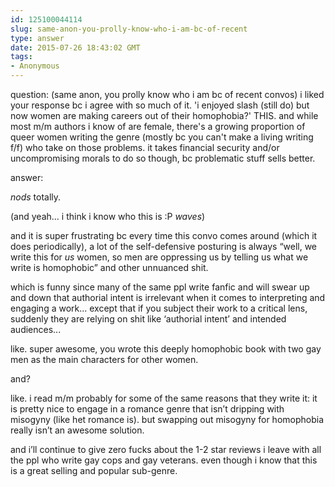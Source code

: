 ```yaml
---
id: 125100044114
slug: same-anon-you-prolly-know-who-i-am-bc-of-recent
type: answer
date: 2015-07-26 18:43:02 GMT
tags:
- Anonymous
---
```

question: (same anon, you prolly know who i am bc of recent convos) i liked your response bc i agree with so much of it. 'i enjoyed slash (still do) but now women are making careers out of their homophobia?' THIS. and while most m/m authors i know of are female, there's a growing proportion of queer women writing the genre (mostly bc you can't make a living writing f/f) who take on those problems. it takes financial security and/or uncompromising morals to do so though, bc problematic stuff sells better.

answer: <p>*nods* totally.</p><p>(and yeah... i think i know who this is :P *waves*)</p><p>and it is super frustrating bc every time this convo comes around (which it does periodically), a lot of the self-defensive posturing is always&nbsp;“well, we write this for _us_ women, so men are oppressing us by telling us what we write is homophobic” and other unnuanced shit.&nbsp;</p><p>which is funny since many of the same ppl write fanfic and will swear up and down that authorial intent is irrelevant when it comes to interpreting and engaging a work... except that if you subject their work to a critical lens, suddenly they are relying on shit like&nbsp;‘authorial intent’ and intended audiences...</p><p>like. super awesome, you wrote this deeply homophobic book with two gay men as the main characters for other women.</p><p>and?</p><p>like. i read m/m probably for some of the same reasons that they write it: it is pretty nice to engage in a romance genre that isn’t dripping with misogyny (like het romance is). but swapping out misogyny for homophobia really isn’t an awesome solution.&nbsp;</p><p>and i’ll continue to give zero fucks about the 1-2 star reviews i leave with all the ppl who write gay cops and gay veterans. even though i know that this is a great selling and popular sub-genre.&nbsp;</p>